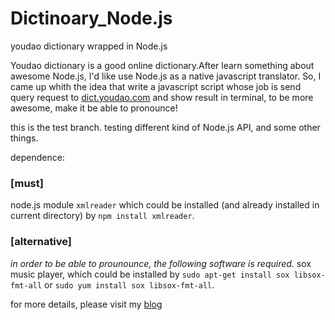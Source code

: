 Dictinoary\_Node.js
==================
youdao dictionary wrapped in Node.js

Youdao dictionary is a good online dictionary.After learn something about awesome Node.js, I'd like use Node.js as a native javascript translator. So, I came up whith the idea that write a javascript script whose job is send query request to [dict.youdao.com](http://dict.youdao.com) and show result in terminal,  to be more awesome,  make it be able to pronounce!

this is the test branch.
testing different kind of Node.js API, and some other things.

dependence:
### [must]
node.js module `xmlreader` which could be installed (and already installed in current directory) by `npm install xmlreader`.

### [alternative]
*in order to be able to prounounce, the following software is required.*
sox music player, which could be installed by `sudo apt-get install sox libsox-fmt-all` or `sudo yum install sox libsox-fmt-all`.

for more details, please visit my [blog](http://landerlyoung.github.io/)

